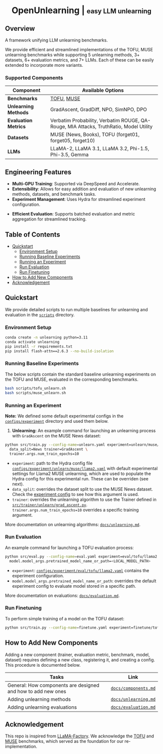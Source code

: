 <div align="center">    
 
# OpenUnlearning | <strong style="font-size:0.75em">easy LLM unlearning </strong>  

<!-- [![Paper](http://img.shields.io/badge/paper-arxiv.1001.2234-B31B1B.svg)](https://arxiv.org/abs/2401.06121)
[![Conference](http://img.shields.io/badge/COLM-2024-4b44ce.svg)](https://openreview.net/forum?id=B41hNBoWLo) -->

<!-- ARXIV    -->
<!-- [![Paper](http://img.shields.io/badge/arxiv-math.co:1480.1111-B31B1B.svg)](https://www.nature.com/articles/nature14539) -->

<!-- ![CI testing](https://github.com/PyTorchLightning/deep-learning-project-template/workflows/CI%20testing/badge.svg?branch=master&event=push) -->
 
<!-- Conference -->
   
</div>

## Overview
A framework unifying LLM unlearning benchmarks.

We provide efficient and streamlined implementations of the TOFU, MUSE unlearning benchmarks while supporting 5 unlearning methods, 3+ datasets, 6+ evaluation metrics, and 7+ LLMs. Each of these can be easily extended to incorporate more variants.

### Supported Components

| **Component**          | **Available Options** |
|----------------------|----------------------|
| **Benchmarks**       | [TOFU](https://arxiv.org/abs/2401.06121), [MUSE](https://muse-bench.github.io/) |
| **Unlearning Methods** | GradAscent, GradDiff, NPO, SimNPO, DPO |
| **Evaluation Metrics** | Verbatim Probability, Verbatim ROUGE, QA-Rouge, MIA Attacks, TruthRatio, Model Utility |
| **Datasets**         | MUSE (News, Books), TOFU (forget01, forget05, forget10) |
| **LLMs**             | LLaMA-2, LLaMA 3.1, LLaMA 3.2, Phi-1.5, Phi-3.5, Gemma |

## Engineering Features

- **Multi-GPU Training**: Supported via DeepSpeed and Accelerate.  
- **Extensibility**: Allows for easy addition and evaluation of new unlearning methods, datasets, and benchmark tasks.  
- **Experiment Management**: Uses Hydra for streamlined experiment configuration. 
<!-- (can we mention hp tuning?).   -->
- **Efficient Evaluation**: Supports batched evaluation and metric aggregation for streamlined tracking.  


## Table of Contents
- [Quickstart](#quickstart)
  - [Environment Setup](#environment-setup)
  - [Running Baseline Experiments](#running-baseline-experiments)
  - [Running an Experiment](#running-an-experiment)
  - [Run Evaluation](#run-evaluation)
  - [Run Finetuning](#run-finetuning)
- [How to Add New Components](#how-to-add-new-components)
- [Acknowledgement](#acknowledgement)


## Quickstart

We provide detailed scripts to run multiple baselines for unlearning and evaluation in the [`scripts`](/scripts/) directory.

### Environment Setup

```bash
conda create -n unlearning python=3.11
conda activate unlearning
pip install -r requirements.txt
pip install flash-attn==2.6.3 --no-build-isolation
```

### Running Baseline Experiments
The below scripts contain the standard baseline unlearning experiments on the TOFU and MUSE, evaluated in the corresponding benchmarks.
```bash
bash scripts/tofu_unlearn.sh
bash scripts/muse_unlearn.sh
```

### Running an Experiment

**Note:** We defined some default experimental configs in the [`configs/experiment`](configs/experiment) directory and used them below.

1. **Unlearning:** An example command for launching an unlearning process with `GradAscent` on the MUSE News dataset:

```bash
python src/train.py --config-name=unlearn.yaml experiment=unlearn/muse/llama2 \
  data_split=News trainer=GradAscent \
  trainer.args.num_train_epochs=10 
```
- `experiment`: path to the Hydra config file [`configs/experiment/unlearn/muse/llama2.yaml`](configs/experiment/unlearn/muse/llama2.yaml) with default experimental settings for Llama2 MUSE unlearning, which are used to populate the Hydra config for this experimental run. These can be overriden (see next).
- `data_split`: overrides the dataset split to use the MUSE News dataset. Check the [experiment config](configs/experiment/unlearn/muse/llama2.yaml) to see how this argument is used.
- `trainer`: overrides the unlearning algorithm to use the Trainer defined in [`src/trainer/unlearn/grad_ascent.py`](src/trainer/unlearn/grad_ascent.py). `trainer.args.num_train_epochs=10` overrides a specific training argument.

More documentation on unlearning algorithms: [`docs/unlearning.md`](docs/unlearning.md).

### Run Evaluation

An example command for launching a TOFU evaluation process:

```bash
python src/eval.py --config-name=eval.yaml experiment=eval/tofu/llama2 \
  model.model_args.pretrained_model_name_or_path=<LOCAL_MODEL_PATH>
```

- `experiment`: [`configs/experiment/eval/tofu/llama2.yaml`](configs/experiment/eval/tofu/llama2.yaml) contains the experiment configuration.
- `model.model_args.pretrained_model_name_or_path`: overrides the default experiment config to evaluate model stored in a specific path.

More documentation on evaluations: [`docs/evaluation.md`](docs/evaluation.md).

### Run Finetuning

To perform simple training of a model on the TOFU dataset:

```bash
python src/train.py --config-name=finetune.yaml experiment=finetune/tofu/llama2_inst_full
```

## How to Add New Components

Adding a new component (trainer, evaluation metric, benchmark, model, dataset) requires defining a new class, registering it, and creating a config. This procedure is documented below.

| Tasks | Link |
|-----------|------------------------------------------------|
| General: How components are designed and how to add new ones | [`docs/components.md`](docs/components.md) |
| Adding unlearning methods | [`docs/unlearning.md`](docs/unlearning.md) |
| Adding unlearning evaluations | [`docs/evaluation.md`](docs/evaluation.md) |

## Acknowledgement
This repo is inspired from [LLaMA-Factory](https://github.com/hiyouga/LLaMA-Factory). We acknowledge the [TOFU](https://github.com/locuslab/tofu) and [MUSE](https://github.com/jaechan-repo/muse_bench) benchmarks, which served as the foundation for our re-implementation.

<!-- ##
 
## Citation   
```bash
@article{YourName,
  title={Your Title},
  author={Your team},
  journal={Location},
  year={Year}
}
```
-->